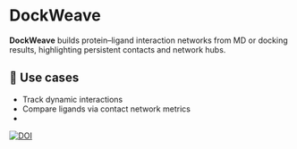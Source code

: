 # DockWeave

**DockWeave** builds protein–ligand interaction networks from MD or docking results, highlighting persistent contacts and network hubs.

## 🧰 Use cases
- Track dynamic interactions  
- Compare ligands via contact network metrics
- 
<!--- [![DOI](https://sandbox.zenodo.org/badge/300690533.svg)](https://sandbox.zenodo.org/badge/latestdoi/300690533) --->
<a href="https://doi.org/10.5281/zenodo.4912646"><img src="https://zenodo.org/badge/DOI/10.5281/zenodo.4912646.svg" alt="DOI"></a>

